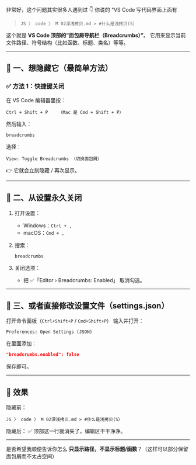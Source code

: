 非常好，这个问题其实很多人遇到过 👇
你说的 “VS Code 写代码界面上面有

> `JS 〉 code 〉 M 02深浅拷贝.md > #什么是浅拷贝(S）`

这个就是 **VS Code 顶部的“面包屑导航栏（Breadcrumbs）”**。
它用来显示当前文件路径、符号结构（比如函数、标题、类名）等等。

---

## 🧭 一、想隐藏它（最简单方法）

### ✅ 方法 1：快捷键关闭

在 VS Code 编辑器里按：

```
Ctrl + Shift + P    （Mac 是 Cmd + Shift + P）
```

然后输入：

```
breadcrumbs
```

选择：

```
View: Toggle Breadcrumbs （切换面包屑）
```

👉 它就会立刻隐藏 / 再次显示。

---

## 🧩 二、从设置永久关闭

1. 打开设置：

   - Windows：`Ctrl + ,`
   - macOS：`Cmd + ,`

2. 搜索：

   ```
   breadcrumbs
   ```

3. 关闭选项：

   - 把 ✅「Editor › Breadcrumbs: Enabled」 取消勾选。

---

## 🧱 三、或者直接修改设置文件（settings.json）

打开命令面板（`Ctrl+Shift+P` / `Cmd+Shift+P`）
输入并打开：

```
Preferences: Open Settings (JSON)
```

在里面添加：

```json
"breadcrumbs.enabled": false
```

保存即可。

---

## 🎯 效果

隐藏前：

```
JS 〉 code 〉 M 02深浅拷贝.md > #什么是浅拷贝(S）
```

隐藏后：
✅ 顶部这一行就消失了，编辑区干干净净。

---

是否希望我顺便告诉你怎么 **只显示路径，不显示标题/函数**？（这样可以部分保留面包屑而不太占空间）
